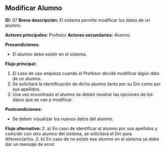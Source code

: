 ## Modificar Alumno
**ID:** 07
**Breve descripción:** El sistema permite modificar los datos de un alumno.

**Actores principales:** Profesor
**Actores secundarios:** Alumno

**Precondiciones:**
  * El alumno debe existir en el sistema.

**Flujo principal:**
  1. El caso de uso empieza cuando el Profesor decide modificar algún dato de un alumno.
  2. Se solicitará la identificación de dicho alumno tanto por su Dni como por sus apellidos.
  3. Una vez encontrado el alumno se deben mostrar las opciones de los datos que se van a modificar.

**Postcondiciones:**
  * Se deben visualizar los nuevos datos del alumno.

**Flujo alternativo:**
  2. a) En caso de identificar al alumno por sus apellidos y coincidir con otro alumno del sistema, se solicitará el Dni para diferenciarlos.
  2. b) En caso de no existir ese alumno en el sistema se debe dar un mensaje de error.
